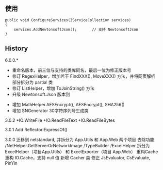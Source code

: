 ﻿
## 使用

```
public void ConfigureServices(IServiceCollection services)
{
    services.AddNewtonsoftJson();       // 支持 NewtonsoftJson
}
```




## History

6.0.0.*

* 重命名版本，前三位与支持的类库同名，最后一位为修正版本号
* 修订 RegexHelper，增加若干 FindXXX(), MoveXXX() 方法，并将网页解析部分拆分为 partial 类
* 修订 ListHelper，增加 ToJoinString() 方法
* 升级 Newtonsoft.Json 版本到
+ 增加 MathHelper.AESEncrypt(), AESEncrypt(), SHA256()
+ 增加 SNGenerator 30字符序列号生成类


3.0.2
    *IO.WriteFile
    +IO.ReadFileText
    +IO.ReadFileBytes

3.0.1
    Add Reflector.ExpressOf()

3.0.0
    迁移到 netstandard, 并拆分为 App.Utils 和 App.Web 两个项目
    去除功能
        /NetHelper.GetServerOrNetworkImage
        /TypeBuilder
        /ExcelHelper 拆分为 ExcelHelper（项目App.Utils） 和 ExcelExporter（项目 App.Web）
    重构Cache
        重构 IO.Cache，支持 null 值
        新增 Cacher 类
    修正 JsEvaluator, CsEvaluate, PinYin

